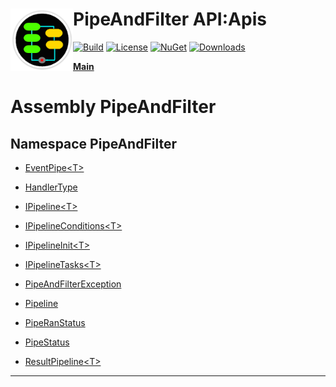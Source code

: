 # <img align="left" width="100" height="100" src="../images/icon.png">PipeAndFilter API:Apis 

[![Build](https://github.com/FRACerqueira/PipeAndFilter/workflows/Build/badge.svg)](https://github.com/FRACerqueira/PipeAndFilter/actions/workflows/build.yml)
[![License](https://img.shields.io/badge/License-MIT-brightgreen.svg)](https://github.com/FRACerqueira/PipeAndFilter/blob/master/LICENSE)
[![NuGet](https://img.shields.io/nuget/v/PipeAndFilter)](https://www.nuget.org/packages/PipeAndFilter/)
[![Downloads](https://img.shields.io/nuget/dt/PipeAndFilter)](https://www.nuget.org/packages/PipeAndFilter/)

[**Main**](../index.md#table-of-contents)

# Assembly PipeAndFilter

## Namespace PipeAndFilter

- [EventPipe&lt;T&gt;](./pipeandfilter.eventpipe-1.md)

- [HandlerType](./pipeandfilter.handlertype.md)

- [IPipeline&lt;T&gt;](./pipeandfilter.ipipeline-1.md)

- [IPipelineConditions&lt;T&gt;](./pipeandfilter.ipipelineconditions-1.md)

- [IPipelineInit&lt;T&gt;](./pipeandfilter.ipipelineinit-1.md)

- [IPipelineTasks&lt;T&gt;](./pipeandfilter.ipipelinetasks-1.md)

- [PipeAndFilterException](./pipeandfilter.pipeandfilterexception.md)

- [Pipeline](./pipeandfilter.pipeline.md)

- [PipeRanStatus](./pipeandfilter.piperanstatus.md)

- [PipeStatus](./pipeandfilter.pipestatus.md)

- [ResultPipeline&lt;T&gt;](./pipeandfilter.resultpipeline-1.md)


- - -


